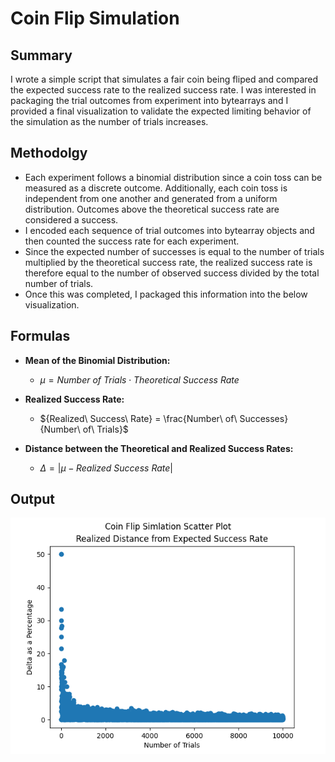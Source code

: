 # Coin Flip Simulation
## Summary
I wrote a simple script that simulates a fair coin being fliped and compared the expected success rate to the realized success rate. I was interested in packaging the trial outcomes from experiment into bytearrays and I provided a final visualization to validate the expected limiting behavior of the simulation as the number of trials increases.

## Methodolgy
- Each experiment follows a binomial distribution since a coin toss can be measured as a discrete outcome. Additionally, each coin toss is independent from one another and generated from a uniform distribution. Outcomes above the theoretical success rate are considered a success.
- I encoded each sequence of trial outcomes into bytearray objects and then counted the success rate for each experiment.
- Since the expected number of successes is equal to the number of trials multiplied by the theoretical success rate, the realized success rate is therefore equal to the number of observed success divided by the total number of trials.
- Once this was completed, I packaged this information into the below visualization.

## Formulas
* **Mean of the Binomial Distribution:**
  - $\mu = {Number\ of\ Trials}\cdot {Theoretical\ Success\ Rate}$

* **Realized Success Rate:**
  - ${Realized\ Success\ Rate} = \frac{Number\  of\ Successes}{Number\ of\ Trials}$

* **Distance between the Theoretical and Realized Success Rates:**
  - $\Delta = \vert{\mu - Realized\ Success\ Rate}\vert$

## Output
![alt text](output_plot.png)
